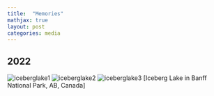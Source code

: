 ```yaml
---
title:  "Memories"
mathjax: true
layout: post
categories: media
---
```


## 2022

![iceberglake1](/assets/iceberglake1.jpg)
![iceberglake2](/assets/iceberglake2.jpg)
![iceberglake3](/assets/iceberglake3.jpg)
[Iceberg Lake in Banff National Park, AB, Canada]
